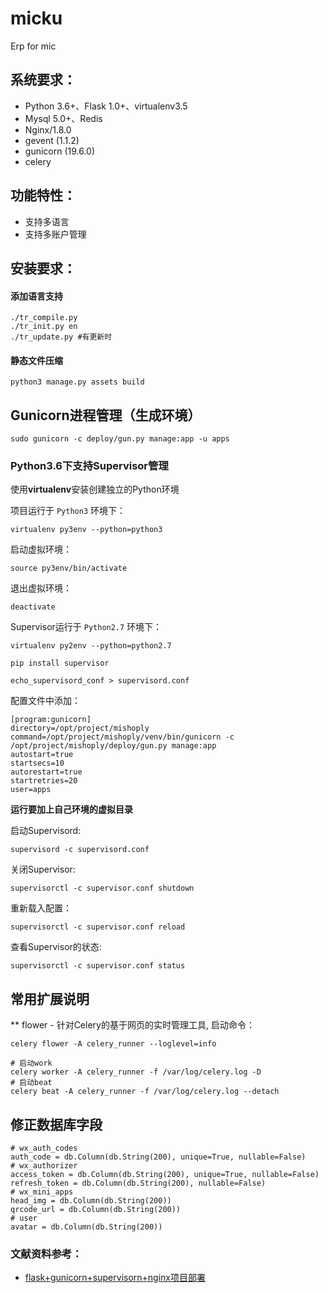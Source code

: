 # micku
Erp for mic

## 系统要求：
- Python 3.6+、Flask 1.0+、virtualenv3.5
- Mysql 5.0+、Redis
- Nginx/1.8.0
- gevent (1.1.2)
- gunicorn (19.6.0)
- celery



## 功能特性：
- 支持多语言
- 支持多账户管理

## 安装要求：

#### 添加语言支持

    ./tr_compile.py
    ./tr_init.py en
    ./tr_update.py #有更新时

#### 静态文件压缩

    python3 manage.py assets build

## Gunicorn进程管理（生成环境）

    sudo gunicorn -c deploy/gun.py manage:app -u apps


### Python3.6下支持Supervisor管理
使用**virtualenv**安装创建独立的Python环境

项目运行于 `Python3` 环境下：

    virtualenv py3env --python=python3

启动虚拟环境：

    source py3env/bin/activate

退出虚拟环境：

    deactivate
    
Supervisor运行于 `Python2.7` 环境下：

    virtualenv py2env --python=python2.7
    
    pip install supervisor
    
    echo_supervisord_conf > supervisord.conf
    
配置文件中添加：

    [program:gunicorn]
    directory=/opt/project/mishoply
    command=/opt/project/mishoply/venv/bin/gunicorn -c /opt/project/mishoply/deploy/gun.py manage:app
    autostart=true
    startsecs=10
    autorestart=true
    startretries=20
    user=apps

**运行要加上自己环境的虚拟目录**

启动Supervisord:

    supervisord -c supervisord.conf
    
关闭Supervisor:

    supervisorctl -c supervisor.conf shutdown
    
重新载入配置：

    supervisorctl -c supervisor.conf reload
    
查看Supervisor的状态:

    supervisorctl -c supervisor.conf status

## 常用扩展说明
** flower - 针对Celery的基于网页的实时管理工具, 启动命令：

    celery flower -A celery_runner --loglevel=info
    
    # 启动work
    celery worker -A celery_runner -f /var/log/celery.log -D
    # 启动beat
    celery beat -A celery_runner -f /var/log/celery.log --detach

## 修正数据库字段

    # wx_auth_codes
    auth_code = db.Column(db.String(200), unique=True, nullable=False)
    # wx_authorizer
    access_token = db.Column(db.String(200), unique=True, nullable=False)
    refresh_token = db.Column(db.String(200), nullable=False)
    # wx_mini_apps
    head_img = db.Column(db.String(200))
    qrcode_url = db.Column(db.String(200))
    # user
    avatar = db.Column(db.String(200))


### 文献资料参考：

* [flask+gunicorn+supervisorn+nginx项目部署](https://clayandmore.github.io/2017/03/19/flask+gunicorn+supervisorn+nginx%E9%A1%B9%E7%9B%AE%E9%83%A8%E7%BD%B2/)

